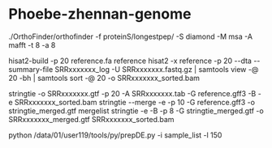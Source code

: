 # Phoebe-zhennan-genome

./OrthoFinder/orthofinder -f proteinS/longestpep/ -S diamond -M msa -A mafft -t 8 -a 8





hisat2-build -p 20 reference.fa reference
hisat2 -x reference -p 20 --dta --summary-file SRRxxxxxxx_log -U SRRxxxxxxx.fastq.gz | samtools view -@ 20 -bh | samtools sort -@ 20 -o SRRxxxxxxx_sorted.bam

stringtie -o SRRxxxxxxx.gtf  -p 20 -A SRRxxxxxxx.tab -G reference.gff3 -B -e SRRxxxxxxx_sorted.bam
stringtie --merge -e -p 10 -G reference.gff3  -o stringtie_merged.gtf mergelist
stringtie -e -B -p 8 -G stringtie_merged.gtf -o SRRxxxxxxx_merged.gtf SRRxxxxxxx_sorted.bam

python /data/01/user119/tools/py/prepDE.py -i sample_list -l 150
